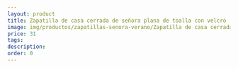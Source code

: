 ```yaml
---
layout: product
title: Zapatilla de casa cerrada de señora plana de toalla con velcro 
image: img/productos/zapatillas-senora-verano/Zapatilla de casa cerrada de señora plana de toalla con velcro =31.webp
price: 31
tags: 
description: 
order: 0
---
```

